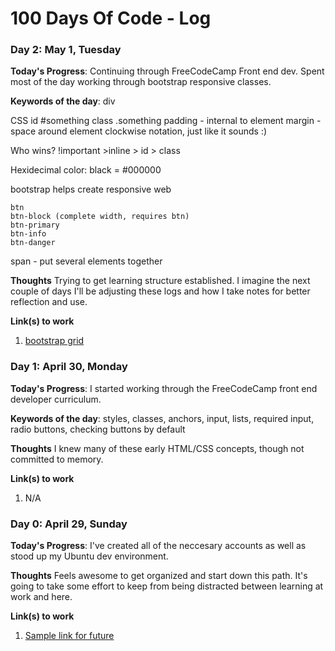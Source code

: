 # 100 Days Of Code - Log

### Day 2: May 1, Tuesday

**Today's Progress**: Continuing through FreeCodeCamp Front end dev. Spent most of the day working through bootstrap responsive classes.

**Keywords of the day**:
div

CSS
	id #something
	class .something
  padding - internal to element
  margin - space around element
  clockwise notation, just like it sounds :)

  Who wins?
  !important >inline > id > class

Hexidecimal color: black  = #000000

bootstrap helps create responsive web

    btn
    btn-block (complete width, requires btn)
    btn-primary
    btn-info
    btn-danger

span - put several elements together

**Thoughts** Trying to get learning structure established.  I imagine the next couple of days I'll be adjusting these logs and how I take notes for better reflection and use.  

**Link(s) to work**
1. [bootstrap grid](https://www.freecodecamp.org/challenges/use-the-bootstrap-grid-to-put-elements-side-by-side)

### Day 1: April 30, Monday

**Today's Progress**: I started working through the FreeCodeCamp front end developer curriculum. 

**Keywords of the day**: styles, classes, anchors, input, lists, required input, radio buttons, checking buttons by default

**Thoughts** I knew many of these early HTML/CSS concepts, though not committed to memory. 

**Link(s) to work**
1. N/A

### Day 0: April 29, Sunday

**Today's Progress**: I've created all of the neccesary accounts as well as stood up my Ubuntu dev environment.

**Thoughts** Feels awesome to get organized and start down this path. It's going to take some effort to keep from being distracted between learning at work and here. 

**Link(s) to work**
1. [Sample link for future](https://www.google.com)

